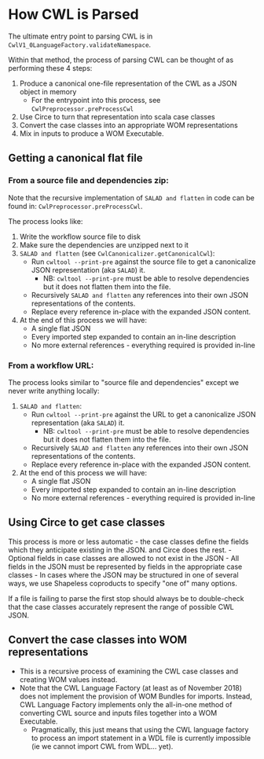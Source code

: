 # How CWL is Parsed

The ultimate entry point to parsing CWL is in `CwlV1_0LanguageFactory.validateNamespace`. 

Within that method, the process of parsing CWL can be thought of as performing these 4 steps:

1. Produce a canonical one-file representation of the CWL as a JSON object in memory
    - For the entrypoint into this process, see `CwlPreprocessor.preProcessCwl`
2. Use Circe to turn that representation into scala case classes
3. Convert the case classes into an appropriate WOM representations
4. Mix in inputs to produce a WOM Executable.

## Getting a canonical flat file

### From a source file and dependencies zip:

Note that the recursive implementation of `SALAD and flatten` in code can be found in: `CwlPreprocessor.preProcessCwl`.

The process looks like:

1. Write the workflow source file to disk
2. Make sure the dependencies are unzipped next to it
3. `SALAD and flatten` (see `CwlCanonicalizer.getCanonicalCwl`):
    - Run `cwltool --print-pre` against the source file to get a canonicalize JSON representation (aka `SALAD`) it.
        - NB: `cwltool --print-pre` must be able to resolve dependencies but it does not flatten them into the file.
    - Recursively `SALAD and flatten` any references into their own JSON representations of the contents.
    - Replace every reference in-place with the expanded JSON content.
4. At the end of this process we will have:
    - A single flat JSON 
    - Every imported step expanded to contain an in-line description
    - No more external references - everything required is provided in-line

### From a workflow URL:

The process looks similar to "source file and dependencies" except we never write anything locally:

1. `SALAD and flatten`:
    - Run `cwltool --print-pre` against the URL to get a canonicalize JSON representation (aka `SALAD`) it.
        - NB: `cwltool --print-pre` must be able to resolve dependencies but it does not flatten them into the file.
    - Recursively `SALAD and flatten` any references into their own JSON representations of the contents.
    - Replace every reference in-place with the expanded JSON content.
2. At the end of this process we will have:
    - A single flat JSON 
    - Every imported step expanded to contain an in-line description
    - No more external references - everything required is provided in-line


## Using Circe to get case classes

This process is more or less automatic - the case classes define the fields which they anticipate existing in the JSON.
and Circe does the rest.
    - Optional fields in case classes are allowed to not exist in the JSON
    - All fields in the JSON must be represented by fields in the appropriate case classes
    - In cases where the JSON may be structured in one of several ways, we use Shapeless coproducts to specify "one of" many options.

If a file is failing to parse the first stop should always be to double-check that the case classes accurately represent
the range of possible CWL JSON.

## Convert the case classes into WOM representations

- This is a recursive process of examining the CWL case classes and creating WOM values instead.
- Note that the CWL Language Factory (at least as of November 2018) does not implement the provision of WOM Bundles for 
imports. Instead, CWL Language Factory implements only the all-in-one method of converting CWL source and inputs files 
together into a WOM Executable.
    - Pragmatically, this just means that using the CWL language factory to process an import statement in a WDL file 
    is currently impossible (ie we cannot import CWL from WDL... yet).
